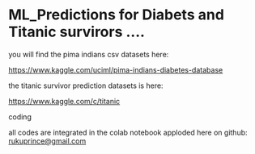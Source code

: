 # ML_Predictions for Diabets and Titanic survirors ....



you will find the pima indians csv datasets here:

https://www.kaggle.com/uciml/pima-indians-diabetes-database

the titanic survivor prediction datasets is here:

https://www.kaggle.com/c/titanic


coding

all codes are integrated in the colab notebook apploded here on github: rukuprince@gmail.com



